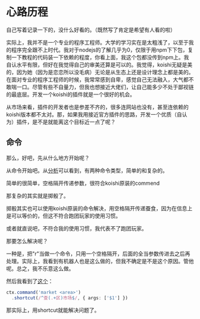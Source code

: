 # 心路历程

自己写着记录一下的，没什么好看的。（既然写了肯定是希望有人看的啦）

实际上，我并不是一个专业的程序工程师。大学的学习实在是太粗浅了，以至于我的程序完全跟不上时代。我对于nodejs的了解几乎为0，仅限于用npm下下包，复制一下教程的代码装一下依赖的程度，你看上面，我这个包都没传到npm上。我自认水平有限，但好在我觉得自己的审美还算是可以的。我觉得，koishi无疑是美的，因为她（因为是恋恋所以没毛病）无论是从生态上还是设计理念上都是美的。在面对专业的程序工程师的时候，我常常感到自卑，感觉自己无法融入，大气都不敢喘一口。尽管有些不自量力，但我也想接近大佬们，让自己能多少不处于鄙视链的最底层。开发一个koishi的插件就是一个很好的机会。

从市场来看，插件的开发者也是参差不齐的，很多连网站也没有，甚至连依赖的koishi版本都不太对。那，如果我用接近官方插件的思路，开发一个优质（自认为）插件，是不是就能离这个目标近一点了呢？

## 命令

那么，好吧，先从什么地方开始呢？

从命令开始吧。从[分析](20230317分析.md)可以看到，有两种命令类型，简单的和复杂的。

简单的很简单，空格隔开传递参数，很符合koishi原装的commend

那复杂的其实就是掷骰了。

掷骰其实也可以使用koishi原装的命令解决，用空格隔开传递蚕食，因为在信息上是可以等价的，但这不符合跑团玩家的使用习惯。

或者就直说吧，不符合我的使用习惯，我代表不了跑团玩家。

那要怎么解决呢？

一种是，把"r"当做一个命令，只用一个空格隔开，后面的全当参数传进去之后再处理。实际上，我看到有机器人也是这么做的，但我不确定是不是这个原因。管他呢。总之，我不乐意这么做。

然后我看到了[这个](https://koishi.chat/guide/basic/command.html#%E5%AE%9A%E4%B9%89%E5%8F%82%E6%95%B0)：

``` ts
ctx.command('market <area>')
  .shortcut(/^查(.+区)市场$/, { args: ['$1'] })
```
那实际上，用shortcut就能解决问题了。








